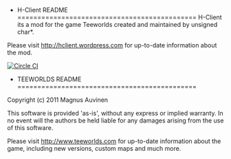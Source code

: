 + H-Client README
=============================================
H-Client its a mod for the game Teeworlds created and maintained by unsigned char*.

Please visit http://hclient.wordpress.com for up-to-date information about 
the mod.

[![Circle CI](https://circleci.com/gh/CytraL/HClient.svg?style=svg)](https://circleci.com/gh/CytraL/HClient)




+ TEEWORLDS README
=============================================

Copyright (c) 2011 Magnus Auvinen


This software is provided 'as-is', without any express or implied
warranty. In no event will the authors be held liable for any damages
arising from the use of this software.


Please visit http://www.teeworlds.com for up-to-date information about 
the game, including new versions, custom maps and much more.
